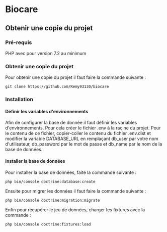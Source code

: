 # Biocare

## Obtenir une copie du projet

### Pré-requis

PHP avec pour version 7.2 au minimum

### Obtenir une copie du projet

Pour obtenir une copie du projet il faut faire la commande suivante :

    git clone https://github.com/Remy93130/biocare

### Installation

#### Définir les variables d'environnements
Afin de configurer la base de donnée il faut définir les variables d'environnements.
Pour cela créer le fichier .env à la racine du projet.
Pour le contenu de ce fichier, copier-coller  le contenu du fichier .env.dist et modifier la variable DATABASE_URL en remplaçant db_user par votre nom d'utilisateur, db_password par le mot de passe et db_name par le nom de la base de données.

#### Installer la base de données

Pour installer la base de données, faite la commande suivante :

    php bin/console doctrine:database:create

Ensuite pour migrer les données il faut faire la commande suivante :

    php bin/console doctrine:migration:migrate

Enfin pour récupérer le jeu de données, charger les fixtures avec la commande :

    php bin/console doctrine:fixtures:load
